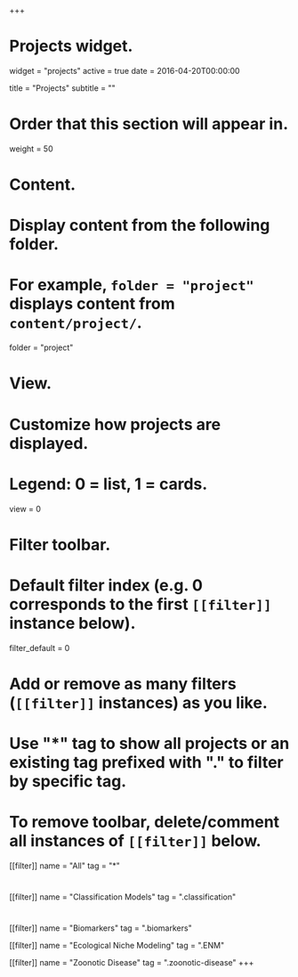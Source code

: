 +++
# Projects widget.
widget = "projects"
active = true
date = 2016-04-20T00:00:00

title = "Projects"
subtitle = ""

# Order that this section will appear in.
weight = 50

# Content.
# Display content from the following folder.
# For example, `folder = "project"` displays content from `content/project/`.
folder = "project"

# View.
# Customize how projects are displayed.
# Legend: 0 = list, 1 = cards.
view = 0

# Filter toolbar.

# Default filter index (e.g. 0 corresponds to the first `[[filter]]` instance below).
filter_default = 0

# Add or remove as many filters (`[[filter]]` instances) as you like.
# Use "*" tag to show all projects or an existing tag prefixed with "." to filter by specific tag.
# To remove toolbar, delete/comment all instances of `[[filter]]` below.
 [[filter]]
   name = "All"
   tag = "*"
#  
 [[filter]]
   name = "Classification Models"
   tag = ".classification"
#
 [[filter]]
   name = "Biomarkers"
   tag = ".biomarkers"
   
 [[filter]]
   name = "Ecological Niche Modeling"
   tag = ".ENM"

 [[filter]]
   name = "Zoonotic Disease"
   tag = ".zoonotic-disease"
+++

